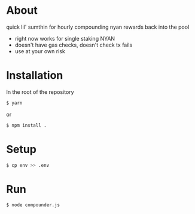 # About
quick lil' sumthin for hourly compounding nyan rewards back into the pool
 - right now works for single staking NYAN
 - doesn't have gas checks, doesn't check tx fails
 - use at your own risk

# Installation
In the root of the repository
```sh
$ yarn
```
or
```sh
$ npm install .
```

# Setup
```sh
$ cp env >> .env
```

# Run
```sh
$ node compounder.js
```

